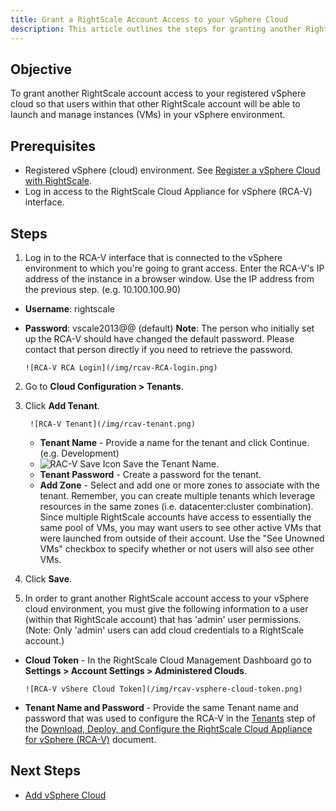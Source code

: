 ```yaml
---
title: Grant a RightScale Account Access to your vSphere Cloud
description: This article outlines the steps for granting another RightScale account access to your registered vSphere cloud.
---
```


## Objective

To grant another RightScale account access to your registered vSphere cloud so that users within that other RightScale account will be able to launch and manage instances (VMs) in your vSphere environment.

## Prerequisites

* Registered vSphere (cloud) environment. See [Register a vSphere Cloud with RightScale](rcav_register_vsphere_cloud.html).
* Log in access to the RightScale Cloud Appliance for vSphere (RCA-V) interface.

## Steps

1. Log in to the RCA-V interface that is connected to the vSphere environment to which you're going to grant access. Enter the RCA-V's IP address of the instance in a browser window. Use the IP address from the previous step. (e.g. 10.100.100.90)
  * **Username**: rightscale
  * **Password**: vscale2013@@ (default)
  **Note**: The person who initially set up the RCA-V should have changed the default password. Please contact that person directly if you need to retrieve the password.

        ![RCA-V RCA Login](/img/rcav-RCA-login.png)

2. Go to **Cloud Configuration > Tenants**.
3. Click **Add Tenant**.

        ![RCA-V Tenant](/img/rcav-tenant.png)
    * **Tenant Name** - Provide a name for the tenant and click Continue. (e.g. Development)
    * ![RAC-V Save Icon](/img/rcav-icon-save.png) Save the Tenant Name.
    * **Tenant Password** - Create a password for the tenant.
    * **Add Zone** - Select and add one or more zones to associate with the tenant. Remember, you can create multiple tenants which leverage resources in the same zones (i.e. datacenter:cluster combination). Since multiple RightScale accounts have access to essentially the same pool of VMs, you may want users to see other active VMs that were launched from outside of their account. Use the "See Unowned VMs" checkbox to specify whether or not users will also see other VMs.

4. Click **Save**.
5. In order to grant another RightScale account access to your vSphere cloud environment, you must give the following information to a user (within that RightScale account) that has 'admin' user permissions. (Note: Only 'admin' users can add cloud credentials to a RightScale account.)
  * **Cloud Token** - In the RightScale Cloud Management Dashboard go to **Settings > Account Settings > Administered Clouds**.

        ![RCA-V vShere Cloud Token](/img/rcav-vsphere-cloud-token.png)
  * **Tenant Name and Password** - Provide the same Tenant name and password that was used to configure the RCA-V in the [Tenants](rcav_download_deploy_configure.html#tenants) step of the [Download, Deploy, and Configure the RightScale Cloud Appliance for vSphere (RCA-V)](rcav_download_deploy_configure.html) document.


## Next Steps

* [Add vSphere Cloud](rcav_add_vsphere_cloud.html)